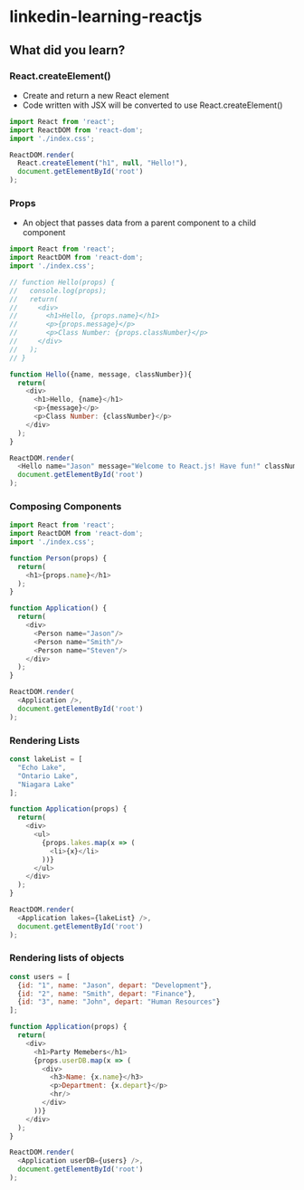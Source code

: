 # linkedin-learning-reactjs

## What did you learn?

### React.createElement()
* Create and return a new React element
* Code written with JSX will be converted to use React.createElement()
```javascript
import React from 'react';
import ReactDOM from 'react-dom';
import './index.css';

ReactDOM.render(
  React.createElement("h1", null, "Hello!"),
  document.getElementById('root')
);
```

### Props
* An object that passes data from a parent component to a child component
```javascript
import React from 'react';
import ReactDOM from 'react-dom';
import './index.css';

// function Hello(props) {
//   console.log(props);
//   return(
//     <div>
//       <h1>Hello, {props.name}</h1>
//       <p>{props.message}</p>
//       <p>Class Number: {props.classNumber}</p>
//     </div>
//   );
// }

function Hello({name, message, classNumber}){
  return(
    <div>
      <h1>Hello, {name}</h1>
      <p>{message}</p>
      <p>Class Number: {classNumber}</p>
    </div>
  );
}

ReactDOM.render(
  <Hello name="Jason" message="Welcome to React.js! Have fun!" classNumber={2020100}/>,
  document.getElementById('root')
);
```

### Composing Components
```javascript
import React from 'react';
import ReactDOM from 'react-dom';
import './index.css';

function Person(props) {
  return(
    <h1>{props.name}</h1> 
  );
}

function Application() {
  return(
    <div>
      <Person name="Jason"/>
      <Person name="Smith"/>
      <Person name="Steven"/>
    </div>
  );
}

ReactDOM.render(
  <Application />,
  document.getElementById('root')
);
```

### Rendering Lists
```javascript
const lakeList = [
  "Echo Lake",
  "Ontario Lake",
  "Niagara Lake"
];

function Application(props) {
  return(
    <div>
      <ul>
        {props.lakes.map(x => (
          <li>{x}</li> 
        ))}
      </ul>
    </div>
  );
}

ReactDOM.render(
  <Application lakes={lakeList} />,
  document.getElementById('root')
);
```

### Rendering lists of objects
```javascript
const users = [
  {id: "1", name: "Jason", depart: "Development"},
  {id: "2", name: "Smith", depart: "Finance"},
  {id: "3", name: "John", depart: "Human Resources"}
];

function Application(props) {
  return(
    <div>
      <h1>Party Memebers</h1>
      {props.userDB.map(x => (
        <div>
          <h3>Name: {x.name}</h3>
          <p>Department: {x.depart}</p>
          <hr/>
        </div>
      ))}
    </div>
  );
}

ReactDOM.render(
  <Application userDB={users} />,
  document.getElementById('root')
);
```

